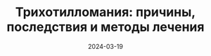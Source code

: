 ---
title: "Трихотилломания: причины, последствия и методы лечения"
description: Узнайте, что такое трихотилломания, какие последствия она может иметь и какие существуют эффективные методы терапии и поддержки для людей, страдающих этой привычкой.
layout: category
category_name: "Что такое трихотилломания?"
text: |
  Трихотилломания (ТТМ) — это расстройство, проявляющееся навязчивым выдёргиванием волос. 
  Основными симптомами являются частое и непреодолимое желание выдёргивать волосы с головы, бровей или ресниц, ощущение напряжения перед этим и облегчение после. 
  Причины возникновения ТТМ могут быть связаны с психологическими факторами, стрессом, тревожными расстройствами и особенностями нервной системы, хотя точные механизмы пока изучены недостаточно.
  В собранных здесь статьях рассказывается более подробно о причинах возникновения, симптомах и последствиях трихотилломании. 
date: 2024-03-19
permalink: /categories/ttm.html
image:
  url: "/assets/img/2024/priscilla-du-preez-vDzeKnPBPLM-unsplash-1.webp"
---